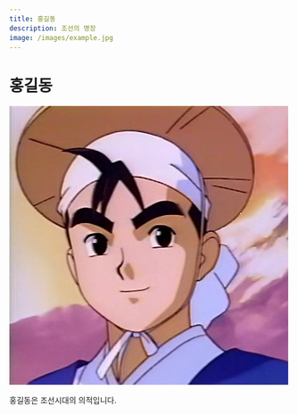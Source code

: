 ```yaml
---
title: 홍길동
description: 조선의 명장
image: /images/example.jpg
---
```


# 홍길동

![홍길동 프로필](/images/example.jpg)

홍길동은 조선시대의 의적입니다.
